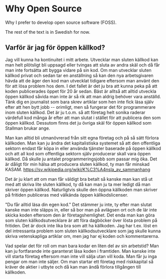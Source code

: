 # Why Open Source
Why I prefer to develop open source software (FOSS).

The rest of the text is in Swedish for now.

## Varför är jag för öppen källkod?

Jag vill kunna ha kontinuitet i mitt arbete. Utvecklar man sluten källkod kan man helt plötsligt bli uppsagd eller tvingas att sluta av andra skäl och då får man inte fortsätta att bygga vidare på sin kod. Om man utvecklar sluten källkod privat och sedan tar en anställning så kan den nya arbetsgivaren hävda att de äger den kod man utvecklat tidigare eftersom man använt den för att lösa problem hos dem. I det fallet är det ju bra att kunna peka på att koden publicerades öppet för 20 år sedan. Bäst är alltså att alltid utveckla öppen källkod såvida man inte är så rik att man aldrig behöver vara anställd. Tänk dig en journalist som bara skrev artiklar som hen inte fick läsa själv efter att hen bytt jobb -- orimligt, men så fungerar det för programmerare inom sluten källkod. Det är ju t.o.m. så att företag helt sonika raderar värdefull kod många år efter att man slutat i stället för att publicera den som öppen källkod. Dessutom finns det ju övriga skäl för öppen källkod som Stallman brukar ange.

Man kan alltid bli utmanövrerad från sitt egna företag och på så sätt förlora källkoden. Man kan ju ändra det kapitalistiska systemet så att den offentliga sektorn endast får köpa in eller använda tjänster baserade på öppen källkod och att all kod som offentliga sektorn själv producerar skall vara öppen källkod. Då skulle ju antalet programmeringsjobb som passar mig öka. Det är dåligt för min hälsa att producera sluten källkod, ty man får minskad KASAM. https://sv.wikipedia.org/wiki/K%C3%A4nsla_av_sammanhang

Det är ju klart att om man får väldigt bra betalt så kanske man kan stå ut med att skriva lite sluten källkod, ty då kan man ju ta mer ledigt då man skriver öppen källkod. Naturligtvis skulle den öppna källkoden man skriver på fritiden publiceras med välkända öppen källkodslicenser.

"Du får alltid läsa din egen kod." Det stämmer ju inte, ty efter man slutat kanske man inte släpps in, eller så bor man på avlägsen ort och de lär inte skicka koden eftersom den är företagshemlighet. Det enda man kan göra som sluten källkodsutvecklare är att föra dagböcker över lösta problem på fritiden. Det är dock inte lika bra som att ha källkoden. Jag har t.ex. löst en del intressanta problem som sluten källkodsutvecklare som jag skulle kunna skriva vetenskapliga artiklar om, men jag har ej koden och kommentarerna.

Vad spelar det för roll om man bara kodar en liten del av sin arbetstid? Man kan ju fortfarande inte garanterat läsa koden i framtiden. Man kanske inte vill starta företag eftersom man inte vill sälja utan vill koda. Man får ju inga pengar om man inte säljer. Om man startar ett företag med riskkapital så kräver de aktier i utbyte och då kan man ändå förlora tillgången till källkoden.
